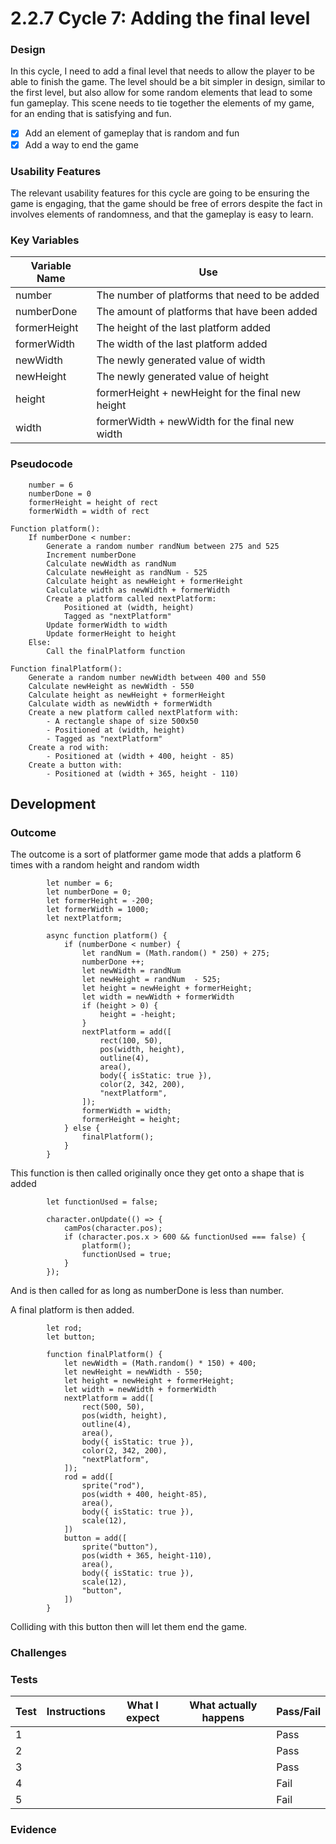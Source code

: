 # 2.2.7 Cycle 7: Adding the final level

### Design

In this cycle, I need to add a final level that needs to allow the player to be able to finish the game. The level should be a bit simpler in design, similar to the first level, but also allow for some random elements that lead to some fun gameplay. This scene needs to tie together the elements of my game, for an ending that is satisfying and fun.

* [x] Add an element of gameplay that is random and fun
* [x] Add a way to end the game

### Usability Features

The relevant usability features for this cycle are going to be ensuring the game is engaging, that the game should be free of errors despite the fact in involves elements of randomness, and that the gameplay is easy to learn.

### Key Variables

| Variable Name | Use                                               |
| ------------- | ------------------------------------------------- |
| number        | The number of platforms that need to be added     |
| numberDone    | The amount of platforms that have been added      |
| formerHeight  | The height of the last platform added             |
| formerWidth   | The width of the last platform added              |
| newWidth      | The newly generated value of width                |
| newHeight     | The newly generated value of height               |
| height        | formerHeight + newHeight for the final new height |
| width         | formerWidth + newWidth for the final new width    |

### Pseudocode

```
    number = 6
    numberDone = 0
    formerHeight = height of rect
    formerWidth = width of rect

Function platform():
    If numberDone < number:
        Generate a random number randNum between 275 and 525
        Increment numberDone
        Calculate newWidth as randNum
        Calculate newHeight as randNum - 525
        Calculate height as newHeight + formerHeight
        Calculate width as newWidth + formerWidth
        Create a platform called nextPlatform:
            Positioned at (width, height)
            Tagged as "nextPlatform"
        Update formerWidth to width
        Update formerHeight to height
    Else:
        Call the finalPlatform function

Function finalPlatform():
    Generate a random number newWidth between 400 and 550
    Calculate newHeight as newWidth - 550
    Calculate height as newHeight + formerHeight
    Calculate width as newWidth + formerWidth
    Create a new platform called nextPlatform with:
        - A rectangle shape of size 500x50
        - Positioned at (width, height)
        - Tagged as "nextPlatform"
    Create a rod with:
        - Positioned at (width + 400, height - 85)
    Create a button with:
        - Positioned at (width + 365, height - 110)

```

## Development

### Outcome

The outcome is a sort of platformer game mode that adds a platform 6 times with a random height and random width&#x20;

```
        let number = 6;
        let numberDone = 0;
        let formerHeight = -200;
        let formerWidth = 1000;
        let nextPlatform;

        async function platform() {
            if (numberDone < number) {
                let randNum = (Math.random() * 250) + 275;
                numberDone ++;
                let newWidth = randNum   
                let newHeight = randNum  - 525;
                let height = newHeight + formerHeight;
                let width = newWidth + formerWidth
                if (height > 0) {
                    height = -height;
                }
                nextPlatform = add([
                    rect(100, 50),
                    pos(width, height),
                    outline(4),
                    area(),
                    body({ isStatic: true }),
                    color(2, 342, 200),  
                    "nextPlatform",
                ]);
                formerWidth = width;
                formerHeight = height;
            } else {
                finalPlatform();
            }
        }
```

This function is then called originally once they get onto a shape that is added

```
        let functionUsed = false;
    
        character.onUpdate(() => {
            camPos(character.pos);
            if (character.pos.x > 600 && functionUsed === false) {
                platform();
                functionUsed = true;
            } 
        });
```

And is then called for as long as numberDone is less than number.

A final platform is then added.

```
        let rod;
        let button;

        function finalPlatform() {
            let newWidth = (Math.random() * 150) + 400;    
            let newHeight = newWidth - 550;
            let height = newHeight + formerHeight;
            let width = newWidth + formerWidth
            nextPlatform = add([
                rect(500, 50),
                pos(width, height),
                outline(4),
                area(),
                body({ isStatic: true }),
                color(2, 342, 200),  
                "nextPlatform",
            ]);
            rod = add([
                sprite("rod"),
                pos(width + 400, height-85),
                area(),
                body({ isStatic: true }),
                scale(12),               
            ])
            button = add([
                sprite("button"),
                pos(width + 365, height-110),
                area(),
                body({ isStatic: true }),
                scale(12),           
                "button",
            ])
        }
```

Colliding with this button then will let them end the game.

### Challenges



### Tests

| Test | Instructions | What I expect | What actually happens | Pass/Fail |
| ---- | ------------ | ------------- | --------------------- | --------- |
| 1    |              |               |                       | Pass      |
| 2    |              |               |                       | Pass      |
| 3    |              |               |                       | Pass      |
| 4    |              |               |                       | Fail      |
| 5    |              |               |                       | Fail      |

### Evidence
